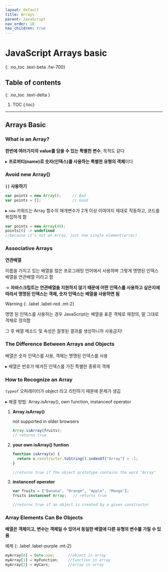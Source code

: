 ```yaml
---
layout: default
title: Arrays
parent: JavaScript
nav_order: 10
has_children: true
---
```


# JavaScript Arrays basic
{: .no_toc .text-beta .fw-700}

## Table of contents
{: .no_toc .text-delta }

1. TOC
{:toc}

---

## Arrays Basic

### What is an Array?

**한번에 여러가지의 value를 담을 수 있는 특별한 변수**, 목적도 같다

&#9656; **프로퍼티(name)로 숫자(인덱스)를 사용하는 특별한 유형의 객체**이다

### Avoid new Array()

**`[]` 사용하기**

```js
var points = new Array();     // Bad
var points = [];              // Good 
```

&#9656; `new` 키워드는 Array 함수의 매개변수가 2개 이상 이여야지 제대로 작동하고, 코드를 복잡하게 함

```js
var points = new Array(40);  
points[0] -> undefined	
//because it’s not an Array, just one single element(error)
```

### Associative Arrays

**연관배열**

이름을 가지고 있는 배열을 많은 프로그래밍 언어에서 사용하며 그렇게 명명된 인덱스 배열을 연관배열 이라고 함

&#8594; **자바스크립트는 연관배열을 지원하지 않기 때문에 어떤 인덱스를 사용하고 싶은지에 따라서 명명된 인덱스는 객체, 숫자 인덱스는 배열을 사용하면 됨**

Warning
{: .label .label-red .mt-2}
<div class="code-example" markdown="1">
명명 된 인덱스를 사용하는 경우 JavaScript는 배열을 표준 객체로 재정의, 말 그대로 객체로 정의함

그 후 배열 메소드 및 속성은 잘못된 결과를 생성하니까 사용금지!
</div>

### The Difference Between Arrays and Objects

배열은 숫자 인덱스를 사용, 객체는 명명된 인덱스를 사용

&#9656; 배열은 번호가 매겨진 인덱스를 가진 특별한 종류의 객체

### How to Recognize an Array

`typeof` 오퍼레이터가 object 라고 리턴하기 때문에 문제가 생김

&#9656; 해결 방법: Array.isArray(), own function, instanceof operator

1. **Array.isArray()**
    
    not supported in older browsers
    
    ```js
    Array.isArray(fruits);   
    // returns true
    ```

2. **your own isArray() funtion**
    
    ```js
	function isArray(x) {
	  return x.constructor.toString().indexOf("Array") > -1;
	}

    //returns true if the object prototype contains the word "Array"
    ```
    
3. **instanceof operator**
    
    ```js
    var fruits = ["Banana", "Orange", "Apple", "Mango"];
	fruits instanceof Array;   // returns true

    //returns true if an object is created by a given constructor
    ```
    
### Array Elements Can Be Objects

**배열은 객체이고, 변수는 객체일 수 있어서 동일한 배열에 다른 유형의 변수를 가질 수 있음**

예제
{: .label .label-purple .mt-2}
```js
myArray[0] = Date.now;      //object in array
myArray[1] = myFunction;    //function in array
myArray[2] = myCars;        //array in array
```
